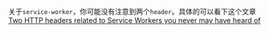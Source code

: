 关于`service-worker`，你可能没有注意到两个`header`。具体的可以看下这个文章[Two HTTP headers related to Service Workers you never may have heard of](https://medium.com/dev-channel/two-http-headers-related-to-service-workers-you-never-may-have-heard-of-c8862f76cc60)
